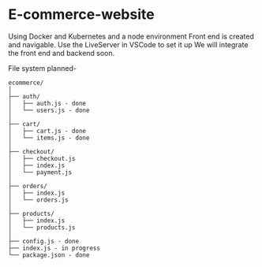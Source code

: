 # E-commerce-website
Using Docker and Kubernetes and a node environment 
Front end is created and navigable. Use the LiveServer in VSCode to set it up
We will integrate the front end and backend soon.

File system planned-
```
ecommerce/
│
├── auth/
│   ├── auth.js - done
│   └── users.js - done
│
├── cart/
│   ├── cart.js - done
│   └── items.js - done
│
├── checkout/
│   ├── checkout.js
│   ├── index.js
│   └── payment.js
│
├── orders/
│   ├── index.js
│   └── orders.js
│
├── products/
│   ├── index.js
│   └── products.js
│
├── config.js - done
├── index.js - in progress 
└── package.json - done
```
